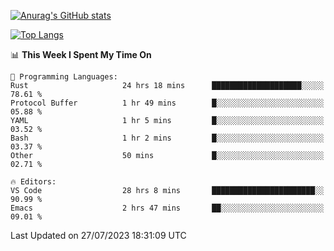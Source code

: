 [![Anurag's GitHub stats](https://github-readme-stats.vercel.app/api?username=wugouzi&count_private=true)](https://github.com/anuraghazra/github-readme-stats)

[![Top Langs](https://github-readme-stats.vercel.app/api/top-langs/?username=wugouzi&layout=compact&count_private=true&hide=html)](https://github.com/anuraghazra/github-readme-stats)

<!--START_SECTION:waka-->
📊 **This Week I Spent My Time On** 

```text
💬 Programming Languages: 
Rust                     24 hrs 18 mins      ████████████████████░░░░░   78.61 % 
Protocol Buffer          1 hr 49 mins        █░░░░░░░░░░░░░░░░░░░░░░░░   05.88 % 
YAML                     1 hr 5 mins         █░░░░░░░░░░░░░░░░░░░░░░░░   03.52 % 
Bash                     1 hr 2 mins         █░░░░░░░░░░░░░░░░░░░░░░░░   03.37 % 
Other                    50 mins             █░░░░░░░░░░░░░░░░░░░░░░░░   02.71 % 

🔥 Editors: 
VS Code                  28 hrs 8 mins       ███████████████████████░░   90.99 % 
Emacs                    2 hrs 47 mins       ██░░░░░░░░░░░░░░░░░░░░░░░   09.01 % 
```


 Last Updated on 27/07/2023 18:31:09 UTC
<!--END_SECTION:waka-->

<!--
**wugouzi/wugouzi** is a ✨ _special_ ✨ repository because its `README.md` (this file) appears on your GitHub profile.

Here are some ideas to get you started:

- 🔭 I’m currently working on ...
- 🌱 I’m currently learning ...
- 👯 I’m looking to collaborate on ...
- 🤔 I’m looking for help with ...
- 💬 Ask me about ...
- 📫 How to reach me: ...
- 😄 Pronouns: ...
- ⚡ Fun fact: ...
-->
